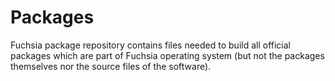# Packages

Fuchsia package repository contains files needed to build all official packages
which are part of Fuchsia operating system (but not the packages themselves nor
the source files of the software).
